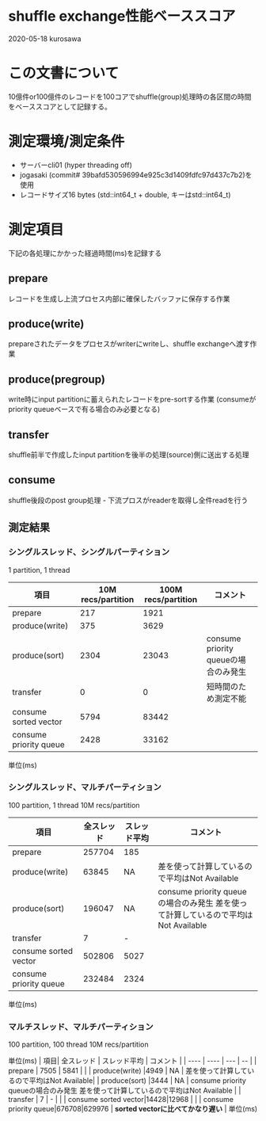 # shuffle exchange性能ベーススコア

2020-05-18 kurosawa

# この文書について

10億件or100億件のレコードを100コアでshuffle(group)処理時の各区間の時間をベーススコアとして記録する。

# 測定環境/測定条件

- サーバーcli01 (hyper threading off)
- jogasaki (commit# 39bafd530596994e925c3d1409fdfc97d437c7b2)を使用
- レコードサイズ16 bytes (std::int64_t + double, キーはstd::int64_t)

# 測定項目
下記の各処理にかかった経過時間(ms)を記録する

## prepare
レコードを生成し上流プロセス内部に確保したバッファに保存する作業

## produce(write)
prepareされたデータをプロセスがwriterにwriteし、shuffle exchangeへ渡す作業

## produce(pregroup)
write時にinput partitionに蓄えられたレコードをpre-sortする作業
(consumeがpriority queueベースで有る場合のみ必要となる)

## transfer
shuffle前半で作成したinput partitionを後半の処理(source)側に送出する処理

## consume
shuffle後段のpost group処理 - 下流プロスがreaderを取得し全件readを行う

## 測定結果

### シングルスレッド、シングルパーティション

1 partition, 1 thread

|  項目| 10M recs/partition  | 100M recs/partition | コメント |
| ---- | ---- | --- | -- |
|  prepare |  217  | 1921  | |
|  produce(write) | 375 | 3629  | |
|  produce(sort) | 2304 | 23043    | consume priority queueの場合のみ発生 |
|  transfer | 0 | 0 | 短時間のため測定不能 |
|  consume sorted vector|5794  | 83442  | |
|  consume priority queue|2428  | 33162  | |
単位(ms)

### シングルスレッド、マルチパーティション

100 partition, 1 thread
10M recs/partition

|  項目| 全スレッド  | スレッド平均 | コメント |
| ---- | ---- | --- | -- |
|  prepare |257704 | 185 | |
|  produce(write) |63845 | NA  | 差を使って計算しているので平均はNot Available |
|  produce(sort) |196047 | NA    | consume priority queueの場合のみ発生 差を使って計算しているので平均はNot Available |
|  transfer | 7 | - |  |
|  consume sorted vector|502806|5027   | |
|  consume priority queue|232484|2324 | |
単位(ms)

### マルチスレッド、マルチパーティション

100 partition, 100 thread
10M recs/partition

単位(ms)
|  項目| 全スレッド  | スレッド平均 | コメント |
| ---- | ---- | --- | -- |
|  prepare |  7505  | 5841  | |
|  produce(write) |4949 | NA  | 差を使って計算しているので平均はNot Available|
|  produce(sort) |3444 | NA    | consume priority queueの場合のみ発生 差を使って計算しているので平均はNot Available |
|  transfer | 7 | - |  |
|  consume sorted vector|14428|12968   | |
|  consume priority queue|676708|629976 | **sorted vectorに比べてかなり遅い** |
単位(ms)
